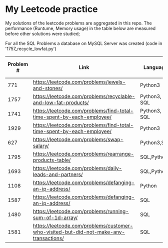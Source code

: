 # My Leetcode practice

My solutions of the leetcode problems are aggregated in this repo.
The performance (Runtume, Memory usage) in the table below are measured  before other solutions were studied;

For all the SQL Problems a database on MySQL Server was created (code in '1757_recycle_lowfat.py')  

Problem # | Link | Language | File | Runtime: cohort,value | Memory: cohort, value
--- | --- | --- | --- | --- | --- 
771 | https://leetcode.com/problems/jewels-and-stones/ | Python3 | 771_jewels_stones.py | 10%, 67ms | 59%, 13.9MB
1757 | https://leetcode.com/problems/recyclable-and-low-fat-products/ | Python3, SQL | 1757_recycle_lowfat.py | 75%,516ms | 0MB
1741 | https://leetcode.com/problems/find-total-time-spent-by-each-employee/ | Python3, SQL | 1741_time_employee.py | 37%,693ms | 0MB
1929 | https://leetcode.com/problems/find-total-time-spent-by-each-employee/ | Python3 | 1929_array_concat.py | 73%,114ms | 65%,14MB
627 | https://leetcode.com/problems/swap-salary/ | Python3,SQL | 627_swap_salary.py | 51%,296ms | 0MB
1795 | https://leetcode.com/problems/rearrange-products-table/ | SQL,Python | 1795_rearr_products.py | 44%,653ms | 0MB
1693 | https://leetcode.com/problems/daily-leads-and-partners/ | SQL,Python | 1693_leads_partner.py | 37%,727ms | 0MB
1108 | https://leetcode.com/problems/defanging-an-ip-address/ | Python | 1108_ip_defang.py | 6%,71ms | 13.9 MB
1587 | https://leetcode.com/problems/defanging-an-ip-address/ | SQL | 1587_bank_account.sql | 93%,565ms |  MB
1480 | https://leetcode.com/problems/running-sum-of-1d-array/ | SQL | 1480_array_run_sum.py | 17%,87ms | 14 MB
1581 | https://leetcode.com/problems/customer-who-visited-but-did-not-make-any-transactions/ | SQL | 1581_no_transac.sql | 1400ms | 14 MB